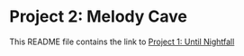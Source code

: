 # Project 2: Melody Cave

This README file contains the link to [Project 1: Until Nightfall](https://danielcacatian.github.io/CART-253/projects/project2/)
